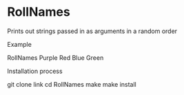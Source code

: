 # RollNames
Prints out strings passed in as arguments in a random order

Example

RollNames Purple Red Blue Green

Installation process

git clone link
cd RollNames
make
make install
